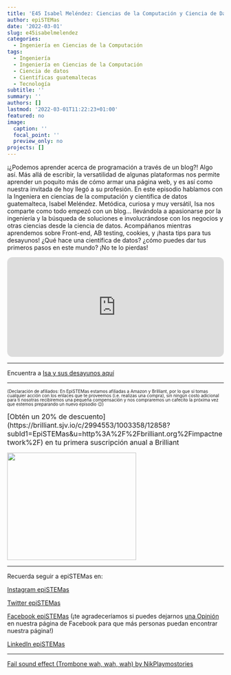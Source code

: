 ```yaml
---
title: 'E45 Isabel Meléndez: Ciencias de la Computación y Ciencia de Datos'
author: epiSTEMas
date: '2022-03-01'
slug: e45isabelmelendez
categories:
  - Ingeniería en Ciencias de la Computación
tags:
  - Ingeniería
  - Ingeniería en Ciencias de la Computación
  - Ciencia de datos
  - Científicas guatemaltecas
  - Tecnología
subtitle: ''
summary: ''
authors: []
lastmod: '2022-03-01T11:22:23+01:00'
featured: no
image:
  caption: ''
  focal_point: ''
  preview_only: no
projects: []
---
```



¡¿Podemos aprender acerca de programación a través de un blog?! Algo así. Más allá de escribir, la versatilidad de algunas plataformas nos permite aprender un poquito más de cómo armar una página web, y es así como nuestra invitada de hoy llegó a su profesión. En este episodio hablamos con la Ingeniera en ciencias de la computación y científica de datos guatemalteca, Isabel Meléndez. Metódica, curiosa y muy versátil, Isa nos comparte como todo empezó con un blog… llevándola a apasionarse por la ingeniería y la búsqueda de soluciones e involucrándose con los negocios y otras ciencias desde la ciencia de datos. Acompáñanos mientras aprendemos sobre Front-end, AB testing, cookies, y ¡hasta tips para tus desayunos! ¿Qué hace una científica de datos? ¿cómo puedes dar tus primeros pasos en este mundo? ¡No te lo pierdas!

<iframe style="border-radius:12px" src="https://open.spotify.com/embed/episode/5OV0jeukjjqx4FS90JFI6q?utm_source=generator" width="100%" height="232" frameBorder="0" allowfullscreen="" allow="autoplay; clipboard-write; encrypted-media; fullscreen; picture-in-picture"></iframe>

- - - - -

Encuentra a [Isa y sus desayunos aquí](https://www.instagram.com/breakfast0clock/)

- - - - -

<font size = 1.5> <p style = "line-height:1"> 
(Declaración de afiliados: En EpiSTEMas estamos afiliadas a Amazon y Brilliant, por lo que si tomas cualquier acción con los enlaces que te proveemos (i.e. realizas una compra), sin ningún costo adicional para tí nosotras recibiremos una pequeña compensación y nos compraremos un cafecito la próxima vez que estemos preparando un nuevo episodio 😉) 
</font> </p>

<font size="3"> 
[Obtén un 20% de descuento](https://brilliant.sjv.io/c/2994553/1003358/12858?subId1=EpiSTEMas&u=http%3A%2F%2Fbrilliant.org%2Fimpactnetwork%2F) en tu primera suscripción anual a Brilliant </font>


<a href="https://brilliant.sjv.io/c/2994553/1003364/12858?subId1=epiSTEMas&u=http%3A%2F%2Fbrilliant.org%2Fimpactnetwork%2F%3Firclickid%3D%7Bclickid%7D%26utm_medium%3Daffiliates%26utm_campaign%3D%7Birpid%7D%26utm_source%3D%7Bmp_value1%7D%26utm_content%3D%7Btimestamp%7D_%7Biradtype%7D_%7Biradname%7D%26utm_term%3D%7Bmp_value2%7D" target="_top" id="1003364"><img src="//a.impactradius-go.com/display-ad/12858-1003364" border="0" alt="" width="300" height="250"/></a><img height="0" width="0" src="https://imp.pxf.io/i/2994553/1003364/12858?subId1=epiSTEMas" style="position:absolute;visibility:hidden;" border="1" />


- - - - -

Recuerda seguir a epiSTEMas en:

[Instagram epiSTEMas](https://www.instagram.com/epistemas/)  

[Twitter epiSTEMas](https://twitter.com/epiSTEMas_Pod)

[Facebook epiSTEMas](https://www.facebook.com/epiSTEMasPod) (¡te agradeceríamos si puedes dejarnos [una Opinión](https://www.facebook.com/epiSTEMasPod/reviews/) en nuestra página de Facebook para que más personas puedan encontrar nuestra página!)

[LinkedIn epiSTEMas](https://www.linkedin.com/company/epistemas-podcast/)



- - - - -

[Fail sound effect (Trombone wah, wah, wah) by NikPlaymostories](https://freesound.org/people/NikPlaymostories/sounds/563850/)